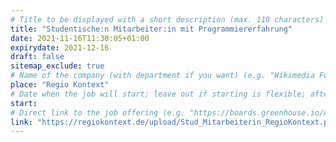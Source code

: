 ```yaml
---
# Title to be displayed with a short description (max. 110 characters)
title: "Studentische:n Mitarbeiter:in mit Programmiererfahrung"
date: 2021-11-16T11:30:05+01:00
expirydate: 2021-12-16
draft: false
sitemap_exclude: true
# Name of the company (with department if you want) (e.g. "Wikimedia Foundation, Technology")
place: "Regio Kontext"
# Date when the job will start; leave out if starting is flexible; afterwards the listing will disappear (date format "2020-02-02" YYYY-MM-DD)
start: 
# Direct link to the job offering (e.g. "https://boards.greenhouse.io/wikimedia/jobs/2083317?gh_src=fd611a951")
link: "https://regiokontext.de/upload/Stud_Mitarbeiterin_RegioKontext.pdf"
---
```

